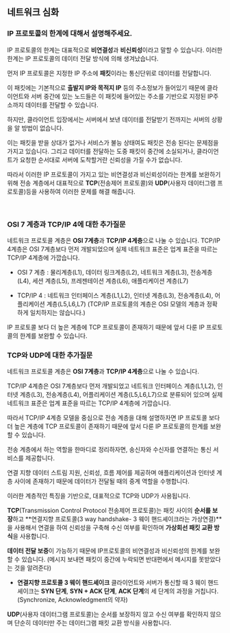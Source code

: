 ## 네트워크 심화

### IP 프로토콜의 한계에 대해서 설명해주세요.

IP 프로토콜의 한계는 대표적으로 **비연결성**과 **비신뢰성**이라고 말할 수 있습니다.
이러한 한계는 IP 프로토콜의 데이터 전달 방식에 의해 생겨났습니다.

먼저 IP 프로토콜은 지정한 IP 주소에 **패킷**이라는 통신단위로 데이터를 전달합니다.

이 패킷에는 기본적으로 **출발지 IP와 목적지 IP** 등의 주소정보가 들어있기 때문에
클라이언트와 서버 중간에 있는 노드들은 이 패킷에 들어있는 주소를 기반으로 지정된 IP주소까지 데이터를 전달할 수 있습니다.

하지만, 클라이언트 입장에서는 서버에서 보낸 데이터를 전달받기 전까지는 서버의 상황을 알 방법이 없습니다.

이는 패킷을 받을 상대가 없거나 서비스가 불능 상태여도 패킷은 전송 된다는 문제점을 가지고 있습니다.
그리고 데이터를 전달하는 도중 패킷이 중간에 소실되거나, 클라이언트가 요청한 순서대로 서버에 도착할거란 신뢰성을 가질 수가 없습니다.

따라서 이러한 IP 프로토콜이 가지고 있는 비연결성과 비신뢰성이라는 한계를 보완하기 위해
전송 계층에서 대표적으로 **TCP**(전송제어 프로토콜)와 **UDP**(사용자 데이터그램 프로토콜)등을 사용하여 이러한 문제를 해결 해줍니다.

<br>

### OSI 7 계층과 TCP/IP 4에 대한 추가질문

네트워크 프로토콜 계층은 **OSI 7계층**과 **TCP/IP 4계층**으로 나눌 수 있습니다.
TCP/IP 4계층은 OSI 7계층보다 먼저 개발되었으며 실제 네트워크 표준은 업계 표준을 따르는 TCP/IP 4계층에 가깝습니다.

- OSI 7 계층 : 물리계층(L1), 데이터 링크계층(L2), 네트워크 계층(L3), 전송계층(L4), 세션 계층(L5), 프레젠테이션 계층(L6), 애플리케이션 계층(L7)

- TCP/IP 4 : 네트워크 인터페이스 계층(L1,L2), 인터넷 계층(L3), 전송계층(L4), 어플리케이션 계층(L5,L6,L7)
  (TCP/IP 프로토콜의 계층은 OSI 모델의 계층과 정확하게 일치하지는 않습니다.)

IP 프로토콜 보다 더 높은 계층에 TCP 프로토콜이 존재하기 때문에 앞서 다룬 IP 프로토콜의 한계를 보완할 수 있습니다.

### TCP와 UDP에 대한 추가질문

네트워크 프로토콜 계층은 **OSI 7계층**과 **TCP/IP 4계층**으로 나눌 수 있습니다.

TCP/IP 4계층은 OSI 7계층보다 먼저 개발되었고
네트워크 인터페이스 계층(L1,L2), 인터넷 계층(L3), 전송계층(L4), 어플리케이션 계층(L5,L6,L7)으로 분류되어 있으며
실제 네트워크 표준은 업계 표준을 따르는 TCP/IP 4계층에 가깝습니다.

따라서 TCP/IP 4계층 모델을 중심으로 전송 계층을 대해 설명하자면
IP 프로토콜 보다 더 높은 계층에 TCP 프로토콜이 존재하기 때문에 앞서 다룬 IP 프로토콜의 한계를 보완할 수 있습니다.

전송 계층에서 하는 역할을 한마디로 정리하자면, 송신자와 수신자를 연결하는 통신 서비스를 제공합니다.

연결 지향 데이터 스트림 지원, 신뢰성, 흐름 제어를 제공하며 애플리케이션과 인터넷 계층 사이에 존재하기 때문에
데이터가 전달될 때의 중계 역할을 수행합니다.

이러한 계층적인 특징을 기반으로, 대표적으로 TCP와 UDP가 사용됩니다.

**TCP**(Transmission Control Protocol 전송제어 프로토콜)는
패킷 사이의 **순서를 보장**하고 **연결지향 프로토콜(3 way handshake- 3 웨이 핸드셰이크라는 가상연결)**을 사용해서 연결을 하여
신뢰성을 구축해 수신 여부를 확인하며 **가상회선 패킷 교환 방식**을 사용합니다.

**데이터 전달 보증**이 가능하기 때문에 IP프로토콜의 비연결성과 비신뢰성의 한계를 보완할 수 있습니다.
(메시지 보내면 패킷이 중간에 누락되면 반대편에서 메시지를 못받았다는 것을 알려준다)

- **연결지향 프로토콜 3 웨이 핸드셰이크**
  클라이언트와 서버가 통신할 때 3 웨이 핸드셰이크는 **SYN 단계**, **SYN + ACK 단계**, **ACK 단계**의 세 단계의 과정을 거칩니다.
  (Synchronize, Acknowledgment의 약자)

**UDP**(사용자 데이터그램 프로토콜)는 순서를 보장하지 않고 수신 여부를 확인하지 않으며 단순히 데이터만 주는 데이터그램 패킷 교환 방식을 사용합니다.
